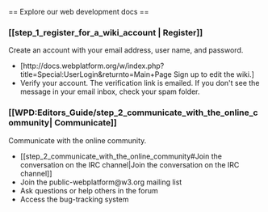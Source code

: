 == Explore our web development docs ==

<div class="topic-container">
  <div class="long-topic">
      <div class="place-holder"></div>
      <div class="inner">
        <h3>[[step_1_register_for_a_wiki_account | Register]]</h3>
        <p>Create an account with your email address, user name, and password.</p>
        <ul>
            <li>[http://docs.webplatform.org/w/index.php?title=Special:UserLogin&returnto=Main+Page Sign up to edit the wiki.]</li>
            <li>Verify your account. The verification link is emailed. If you don't see the message in your email inbox, check your spam folder.</li>
        </ul>
     </div>
  </div>
  
 <div class="long-topic"> 
     <div class="place-holder"></div>
    <div class="inner">
        <h3>[[WPD:Editors_Guide/step_2_communicate_with_the_online_community| Communicate]]</h3>
        <p> Communicate with the online community.</p>
            <ul>
            <li>[[step_2_communicate_with_the_online_community#Join the conversation on the IRC channel|Join the conversation on the IRC channel]]</li>
            <li>Join the public-webplatform@w3.org mailing list</li>
            <li>Ask questions or help others in the forum</li>
            <li>Access the bug-tracking system</li>
        </ul>
     </div>
  </div>
 
</div>
<div class="clearfixboth"></div>